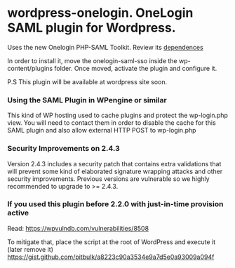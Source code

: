 # wordpress-onelogin. OneLogin SAML plugin for Wordpress. #

Uses the new Onelogin PHP-SAML Toolkit. Review its [dependences](https://github.com/onelogin/php-saml#dependences)

In order to install it, move the onelogin-saml-sso inside the wp-content/plugins folder.
Once moved, activate the plugin and configure it.


P.S This plugin will be available at wordpress site soon.

### Using the SAML Plugin in WPengine or similar ###

This kind of WP hosting used to cache plugins and protect the wp-login.php view.
You will need to contact them in order to disable the cache for this SAML plugin and also allow external HTTP POST to
wp-login.php

### Security Improvements on 2.4.3 ###

Version 2.4.3 includes a security patch that contains extra validations that will prevent some kind of elaborated signature wrapping attacks and other security improvements. Previous versions are vulnerable so we highly recommended to upgrade to >= 2.4.3.


### If you used this plugin before 2.2.0 with just-in-time provision active ###
Read: https://wpvulndb.com/vulnerabilities/8508

To mitigate that, place the script at the root of WordPress and execute it (later remove it)
https://gist.github.com/pitbulk/a8223c90a3534e9a7d5e0a93009a094f
